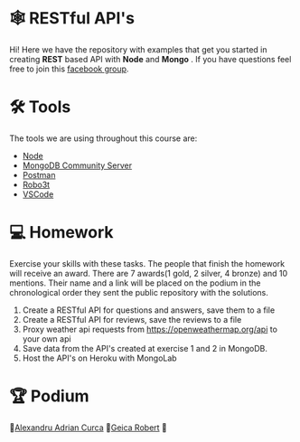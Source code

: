 # 🕸️ RESTful API's

Hi! Here we have the repository with examples that get you started in creating  **REST** based API with **Node** and **Mongo** .
If you have questions feel free to join this [facebook group](https://www.facebook.com/groups/modernwebdevelopment/).

# 🛠️ Tools

The tools we are using throughout this course are:
- [Node](https://nodejs.org/en/download/)
- [MongoDB Community Server](https://www.mongodb.com/try/download/community)
- [Postman](https://www.postman.com/downloads/)
- [Robo3t](https://robomongo.org/download)
- [VSCode](https://code.visualstudio.com/)

# 💻 Homework

Exercise your skills with these tasks. 
The people that finish the homework will receive an award. 
There are 7 awards(1 gold, 2 silver, 4 bronze) and 10 mentions. 
Their name and a link will be placed on the podium in the chronological order they sent the public repository with the solutions. 

1. Create a RESTful API for questions and answers, save them to a file
2. Create a RESTful API for reviews, save the reviews to a file
3. Proxy weather api requests from https://openweathermap.org/api to your own api
4. Save data from the API's created at exercise 1 and 2 in MongoDB.
5. Host the API's on Heroku with MongoLab

# 🏆 Podium
🥇[Alexandru Adrian Curca](https://github.com/AlexandruAdrian/Open4Tech-RestfulAPIs)
🥈[Geica Robert](https://github.com/robertgeica/open4tech-2020)
🥉
